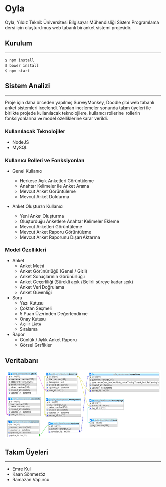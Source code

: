 # Oyla
Oyla, Yıldız Teknik Üniversitesi Bilgisayar Mühendisliği Sistem Programlama dersi için oluşturulmuş web tabanlı bir anket sistemi projesidir.
## Kurulum
---
```sh
$ npm install
$ bower install
$ npm start
```
## Sistem Analizi
---
Proje için daha önceden yapılmış SurveyMonkey, Doodle gibi web tabanlı anket sistemleri incelendi. Yapılan incelemeler sonunda takım üyeleri ile birlikte projede kullanılacak teknolojilere, kullanıcı rollerine, rollerin fonksiyonlarına ve model özelliklerine karar verildi.

### Kullanılacak Teknolojiler
* NodeJS
* MySQL

### Kullanıcı Rolleri ve Fonksiyonları
* Genel Kullanıcı
    * Herkese Açık Anketleri Görüntüleme
    * Anahtar Kelimeler ile Anket Arama
    * Mevcut Anket Görüntüleme
    * Mevcut Anket Doldurma

* Anket Oluşturan Kullanıcı
    * Yeni Anket Oluşturma
    * Oluşturduğu Anketlere Anahtar Kelimeler Ekleme
    * Mevcut Anketleri Görüntüleme
    * Mevcut Anket Raporu Görüntüleme
    * Mevcut Anket Raporunu Dışarı Aktarma

### Model Özellikleri
* Anket
    * Anket Metni
    * Anket Görünürlüğü (Genel / Gizli)
    * Anket Sonuçlarının Görünürlüğü
    * Anket Geçerliliği (Sürekli açık / Belirli süreye kadar açık)
    * Anket Veri Doğrulama
    * Anket Güvenliği
* Soru
    * Yazı Kutusu
    * Çoktan Seçmeli
    * 5 Puan Üzerinden Değerlendirme
    * Onay Kutusu
    * Açılır Liste
    * Sıralama
* Rapor
    * Günlük / Aylık Anket Raporu
    * Görsel Grafikler

## Veritabanı

![Veritabanı](https://github.com/Emre-Kul/oyla/blob/master/database_schema.png?raw=true)

## Takım Üyeleri
---
* Emre Kul
* Kaan Sönmezöz
* Ramazan Vapurcu
